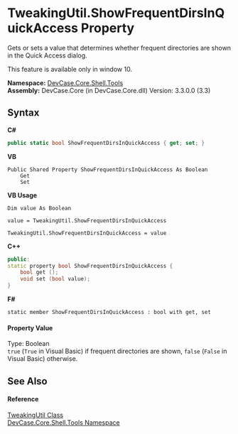 # TweakingUtil.ShowFrequentDirsInQuickAccess Property 
 

Gets or sets a value that determines whether frequent directories are shown in the Quick Access dialog. 

 This feature is available only in window 10.

**Namespace:**&nbsp;<a href="N_DevCase_Core_Shell_Tools">DevCase.Core.Shell.Tools</a><br />**Assembly:**&nbsp;DevCase.Core (in DevCase.Core.dll) Version: 3.3.0.0 (3.3)

## Syntax

**C#**<br />
``` C#
public static bool ShowFrequentDirsInQuickAccess { get; set; }
```

**VB**<br />
``` VB
Public Shared Property ShowFrequentDirsInQuickAccess As Boolean
	Get
	Set
```

**VB Usage**<br />
``` VB Usage
Dim value As Boolean

value = TweakingUtil.ShowFrequentDirsInQuickAccess

TweakingUtil.ShowFrequentDirsInQuickAccess = value
```

**C++**<br />
``` C++
public:
static property bool ShowFrequentDirsInQuickAccess {
	bool get ();
	void set (bool value);
}
```

**F#**<br />
``` F#
static member ShowFrequentDirsInQuickAccess : bool with get, set

```


#### Property Value
Type: Boolean<br />`true` (`True` in Visual Basic) if frequent directories are shown, `false` (`False` in Visual Basic) otherwise.

## See Also


#### Reference
<a href="T_DevCase_Core_Shell_Tools_TweakingUtil">TweakingUtil Class</a><br /><a href="N_DevCase_Core_Shell_Tools">DevCase.Core.Shell.Tools Namespace</a><br />